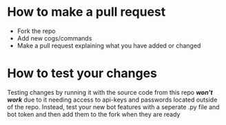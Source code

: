 # How to make a pull request  
* Fork the repo  
* Add new cogs/commands  
* Make a pull request explaining what you have added or changed  
  
# How to test your changes  
Testing changes by running it with the source code from this repo ***won't work*** due to it 
needing access to api-keys and passwords located outside of the repo. Instead, test your new bot
features with a seperate .py file and bot token and then add them to the fork when they are ready
